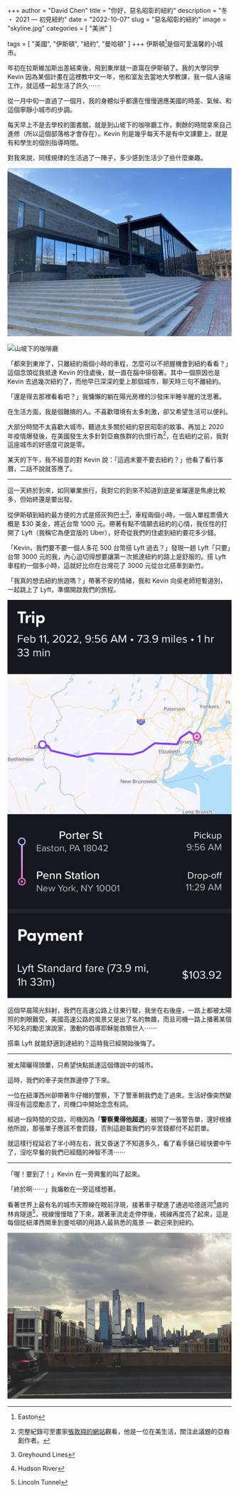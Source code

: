 +++
author = "David Chen"
title = "你好，惡名昭彰的紐約"
description = "冬 ・ 2021 — 初見紐約"
date = "2022-10-07"
slug = "惡名昭彰的紐約"
image = "skyline.jpg"
categories = [
    "美洲"
]

tags = [
    "美國",
    "伊斯頓",
    "紐約",
    "曼哈頓"
]
+++
伊斯頓[^1]是個可愛溫馨的小城市。

年初在拉斯維加斯出差結束後，飛到東岸就一直窩在伊斯頓了。我的大學同學 Kevin 因為某個計畫在這裡教中文一年，他和室友去當地大學教課，我一個人遠端工作，就這樣一起生活了許久⋯⋯

從一月中旬一直過了一個月，我的身體似乎都還在慢慢適應美國的時差、氣候、和這個寧靜小城市的步調。

每天早上不是去學校的圖書館，就是到山坡下的咖啡廳工作，剩餘的時間拿來自己進修（所以這個部落格才會存在）。Kevin 則是幾乎每天不是有中文課要上，就是有和學生的個別指導時間。

對我來說，同樣規律的生活過了一陣子，多少感到生活少了些什麼樂趣。

![Lafayette College 的圖書館](library.jpg)

![山坡下的咖啡廳](coffee.jpg)

「都來到東岸了，只離紐約兩個小時的車程，怎麼可以不把握機會到紐約看看？」這個念頭從我抵達 Kevin 的住處後，就一直在腦中徘徊著。其中一個原因也是 Kevin 去過幾次紐約了，而他早已深深的愛上那個城市，聊天時三句不離紐約。

「還是得去那裡看看吧？」我慵懶的躺在陽光房裡的沙發床半睡半醒的沈思著。

在生活方面，我是個難搞的人。不喜歡環境有太多刺激，卻又希望生活可以便利。

大部分時間不太喜歡大城市、聽過太多關於紐約惡民昭彰的故事、再加上 2020 年疫情爆發後，在美國發生太多針對亞裔族群的仇恨行為[^2]，在去紐約之前，我對這座城市的好感度可說是零。

某天的下午，我不經意的對 Kevin 說：「這週末要不要去紐約？」他看了看行事曆，二話不說就答應了。

---

這一天終於到來，如同畢業旅行，我對它的到來不知道到底是雀躍還是焦慮比較多，但始終還是要出發。

從伊斯頓到紐約最方便的方式是搭灰狗巴士[^3]，車程兩個小時，一個人單程票價大概是 $30 美金，將近台幣 1000 元。帶著有點不情願去紐約的心情，我任性的打開了 Lyft（我稱它為便宜版的 Uber），好奇從我們的住處到紐約要花多少錢。

「Kevin，我們要不要一個人多花 500 台幣搭 Lyft 過去？」發現一趟 Lyft「只要」台幣 3000 元的我，內心迫切得想要讓第一次抵達紐約的路上是舒服的。搭 Lyft 車程約一個多小時，這就好比你在台灣花了 3000 元從台北搭車到新竹。

「我真的想去紐約旅遊嗎？」帶著不安的情緒，我和 Kevin 向吳老師短暫道別，一起跳上了 Lyft，準備開啟我們的旅程。

![在車上的時間過得特別慢⋯](lyft.jpg)


這個早晨陽光斜射，我們在高速公路上往東行駛，我坐在右後座，一路上都被太陽照的刺眼難受，美國高速公路的風景又是出了名的無趣，而且司機一路上播著某個不知名的勵志演說家，激動的倡導耶穌能救贖世人⋯⋯

搭乘 Lyft 就能舒適到達紐約？這時我已經開始後悔了。

---

被太陽曬得頭暈，只希望快點抵達這個傳說中的城市。

這時，我們的車子突然靠邊停了下來。

一位在紐澤西州卻帶著牛仔帽的警察，下了警車朝我們走了過來。生活好像突然變得沒有這麼勵志了，司機口中開始念念有詞。

經過一段時間的交談，司機因為「**警察覺得他超速**」被開了一張警告單，還好根據他所說，那張單子應該不會罰錢，否則這趟載我們的辛苦錢都付不起罰單。

就這樣行程延宕了半小時左右，我又昏迷了不知道多久，看了看手錶已經快要中午了，沒吃早餐的我們已經餓的神智不清⋯⋯

---

「喔！要到了！」Kevin 在一旁興奮的叫了起來。

「終於啊⋯⋯」我癱軟在一旁這樣想著。

看著世界上最有名的城市天際線在眼前浮現，接著車子駛進了通過哈德遜河[^4]底的林肯隧道[^5]，視線慢慢暗了下來，跟著車流走走停停後，視線再度亮了起來，這是每個從紐澤西開車到曼哈頓的用路人最熟悉的風景 — 歡迎來到紐約。

![公路上能看到的曼哈頓天際線](skyline.jpg)

<!-- ![紐約街景 photo by xdavidchen](street-view.jpg) -->

[^1]: Easton
[^2]: 完整紀錄可至畫家[張敦翔的網站](https://www.jdschang.com/specialprojects)觀看，他是一位在美生活，關注此議題的亞裔創作者。
[^3]: Greyhound Lines
[^4]: Hudson River
[^5]: Lincoln Tunnel